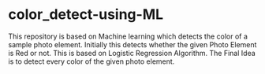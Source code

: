 # color_detect-using-ML
This repository is based on Machine learning which detects the color of a sample photo element.
Initially this detects whether the given Photo Element is Red or not.
This is based on Logistic Regression Algorithm.
The Final Idea is to detect every color of the given photo element.
